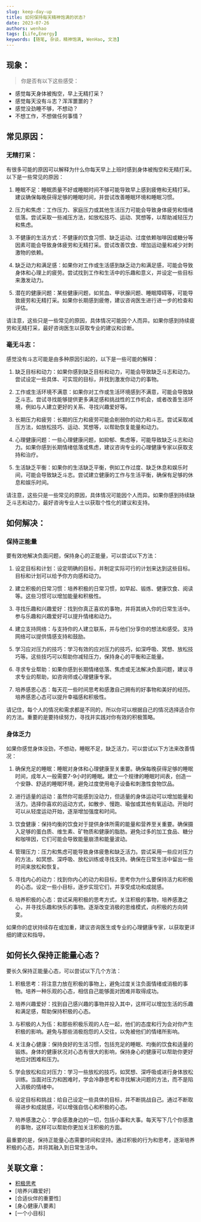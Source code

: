 ```yaml
---
slug: keep-day-up
title: 如何保持每天精神饱满的状态?
date: 2023-07-26
authors: wenhao
tags: [Life,Energy]
keywords: [随笔, 杂谈，精神饱满, WenHao, 文浩]
---
```


## 现象：
> 你是否有以下这些感受：

- 感觉每天身体被掏空，早上无精打采？
- 感觉每天没有斗志？浑浑噩噩的？
- 感觉没劲睡不够，不想动？
- 不想工作，不想做任何事情？

<!-- truncate -->

## 常见原因：
### 无精打采：
有很多可能的原因可以解释为什么你每天早上上班时感到身体被掏空和无精打采。以下是一些常见的原因：

1. 睡眠不足：睡眠质量不好或睡眠时间不够可能导致早上感到疲倦和无精打采。建议确保每晚获得足够的睡眠时间，并尝试改善睡眠环境和睡眠习惯。

2. 压力和焦虑：工作压力、家庭压力或其他生活压力可能会导致身体疲劳和情绪低落。尝试采取一些减压方法，如放松技巧、运动、冥想等，以帮助减轻压力和焦虑。

3. 不健康的生活方式：不健康的饮食习惯、缺乏运动、过度依赖咖啡因或糖分等因素可能会导致身体疲劳和无精打采。尝试改善饮食、增加运动量和减少对刺激物的依赖。

4. 缺乏动力和满足感：如果你对工作或生活感到缺乏动力和满足感，可能会导致身体和心理上的疲劳。尝试找到工作和生活中的乐趣和意义，并设定一些目标来激发动力。

5. 潜在的健康问题：某些健康问题，如贫血、甲状腺问题、睡眠障碍等，可能导致疲劳和无精打采。如果你长期感到疲倦，建议咨询医生进行进一步的检查和评估。

请注意，这些只是一些常见的原因，具体情况可能因个人而异。如果你感到持续疲劳和无精打采，最好咨询医生以获取专业的建议和诊断。

### 毫无斗志：
感觉没有斗志可能是由多种原因引起的，以下是一些可能的解释：

1. 缺乏目标和动力：如果你感到缺乏目标和动力，可能会导致缺乏斗志和动力。尝试设定一些具体、可实现的目标，并找到激发你动力的事物。

2. 工作或生活环境不满意：如果你对工作或生活环境感到不满意，可能会导致缺乏斗志。尝试寻找能够提供更多满足感和挑战性的工作机会，或者改善生活环境，例如与人建立更好的关系、寻找兴趣爱好等。

3. 长期压力和疲劳：长期的压力和疲劳可能会削弱你的动力和斗志。尝试采取减压方法，如放松技巧、运动、冥想等，以帮助恢复能量和动力。

4. 心理健康问题：一些心理健康问题，如抑郁、焦虑等，可能导致缺乏斗志和动力。如果你感到长期情绪低落或焦虑，建议咨询专业的心理健康专家以获取支持和治疗。

5. 生活缺乏平衡：如果你的生活缺乏平衡，例如工作过度、缺乏休息和娱乐时间，可能会导致缺乏斗志。尝试建立健康的工作与生活平衡，确保有足够的休息和娱乐时间。

请注意，这些只是一些常见的原因，具体情况可能因个人而异。如果你感到持续缺乏斗志和动力，最好咨询专业人士以获取个性化的建议和支持。

## 如何解决：
### 保持正能量
要有效地解决负面问题，保持身心的正能量，可以尝试以下方法：

1. 设定目标和计划：设定明确的目标，并制定实际可行的计划来达到这些目标。目标和计划可以给予你方向感和动力。

2. 建立积极的日常习惯：培养积极的日常习惯，如早起、锻炼、健康饮食、阅读等。这些习惯可以增加能量和积极性。

3. 寻找乐趣和兴趣爱好：找到你真正喜欢的事物，并将其纳入你的日常生活中。参与乐趣和兴趣爱好可以提升情绪和动力。

4. 建立支持网络：与支持你的人建立联系，并与他们分享你的想法和感受。支持网络可以提供情感支持和鼓励。

5. 学习应对压力的技巧：学习有效的应对压力的技巧，如深呼吸、冥想、放松技巧等。这些技巧可以帮助你减轻压力，保持身心的平衡和正能量。

6. 寻求专业帮助：如果你感到长期情绪低落、焦虑或无法解决负面问题，建议寻求专业的帮助，如咨询师或心理健康专家。

7. 培养感恩心态：每天花一些时间思考和感激自己拥有的好事物和美好的经历。培养感恩心态可以提升幸福感和积极性。

请记住，每个人的情况和需求都是不同的，所以你可以根据自己的情况选择适合你的方法。重要的是要持续努力，寻找并实践对你有效的积极策略。

### 身体乏力
如果你感觉身体没劲，不想动，睡眠不足，缺乏活力，可以尝试以下方法来改善情况：

1. 确保充足的睡眠：睡眠对身体和心理健康至关重要。确保每晚获得足够的睡眠时间，成年人一般需要7-9小时的睡眠。建立一个规律的睡眠时间表，创造一个安静、舒适的睡眠环境，避免过度使用电子设备和刺激性食物饮品。

2. 进行适量的运动：虽然你可能感到没动力，但适量的身体运动可以增加能量和活力。选择你喜欢的运动方式，如散步、慢跑、瑜伽或其他有氧运动。开始时可以从轻度运动开始，逐渐增加强度和时间。

3. 饮食健康：保持均衡的饮食对于提供身体所需的能量和营养至关重要。确保摄入足够的蛋白质、维生素、矿物质和健康的脂肪。避免过多的加工食品、糖分和咖啡因，它们可能会导致能量崩溃和能量波动。

4. 管理压力：压力和焦虑可能导致身体疲惫和缺乏活力。尝试采用一些应对压力的方法，如冥想、深呼吸、放松训练或寻找支持。确保在日常生活中留出一些时间来放松和恢复。

5. 寻找内心的动力：找到你内心的动力和目标，思考你为什么要保持活力和积极的心态。设定一些小目标，逐步实现它们，并享受成功和成就感。

6. 培养积极的心态：尝试采用积极的思考方式，关注积极的事物，培养感激之心，并寻找乐趣和快乐的事物。逐渐改变消极的思维模式，向积极的方向转变。

如果你的症状持续存在或加重，建议咨询医生或专业的心理健康专家，以获取更详细的建议和指导。

## 如何长久保持正能量心态？
要长久保持正能量心态，可以尝试以下几个方法：

1. 积极思考：将注意力放在积极的事物上，避免过度关注负面情绪或消极的事物。培养一种乐观的心态，相信自己能够面对困难并取得成功。

2. 培养兴趣爱好：找到自己感兴趣的事物并投入其中，这样可以增加生活的乐趣和满足感，帮助保持积极的心态。

3. 与积极的人为伍：和那些积极乐观的人在一起，他们的态度和行为会对你产生积极的影响。避免与那些消极抱怨的人交往，以免被他们的情绪所影响。

4. 关注身心健康：保持良好的生活习惯，包括充足的睡眠、均衡的饮食和适量的锻炼。身体的健康状况对心态有很大的影响，保持身心的健康可以帮助你更好地应对困难和压力。

5. 学会放松和应对压力：学习一些放松的技巧，如冥想、深呼吸或进行身体放松训练。当面对压力和困难时，学会冷静思考和寻找解决问题的方法，而不是陷入消极的情绪中。

6. 设定目标和挑战：给自己设定一些具体的目标，并不断挑战自己。通过不断取得进步和成就感，可以增强自信心和积极的心态。

7. 培养感激之心：学会感激身边的一切，包括小事和大事。每天写下几个你感激的事物，这样可以帮助你更加关注积极的方面。

最重要的是，保持正能量心态需要时间和坚持。通过积极的行为和思考，逐渐培养积极的心态，并将其融入到日常生活中。

## 关联文章：
- [积极思考](keep-thinking)
- [培养兴趣爱好]
- [合适伙伴的重要性]
- [身心健康八要素]
- [一个小目标]
